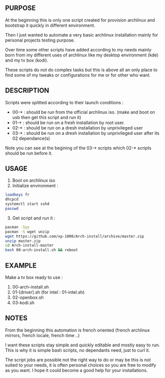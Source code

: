 ## PURPOSE
At the beginning this is only one script created for provision archlinux and bootstrap it quickly in different environment.

Then I just wanted to automate a very basic archlinux installation mainly for personal projects testing purpose.

Over time some other scripts have added according to my needs mainly born from my different uses of archlinux like my desktop environment (kde) and my tv box (kodi). 

These scripts do not do complex tasks but this is above all an only place to find some of my tweaks or configurations for me or for other who want.

## DESCRIPTION

Scripts were splitted according to their launch conditions :

* 00-* : should be run from the official archlinux iso. (make and boot on usb then get this script and run it)
* 01-* : should be run on a fresh installation by root user.
* 02-* : should be run on a dresh installation by unprivileged user
* 03-* : should be run on a dresh installation by unprivileged user after its 02 dependance(s)

Note you can see at the begining of the 03-* scripts which 02-* scripts should be run before it.

## USAGE

1. Boot on archlinux iso
2. Initialize environment :

```sh
loadkeys fr
dhcpcd
systemctl start sshd
passwd 
```

3. Get script and run it :

```sh
pacman -Syy
pacman -S wget unzip
wget https://github.com/xp-1000/Arch-install/archive/master.zip
unzip master.zip
cd Arch-install-master
bash 00-arch-install.sh && reboot
```

## EXAMPLE

Make a tv box ready to use :

1. 00-arch-install.sh
2. 01-[driver].sh (for intel : 01-intel.sh)
3. 02-openbox.sh
4. 03-kodi.sh


## NOTES
From the beginning this automation is french oriented (french archlinux mirrors, french locale, french time ..)

I want these scripts stay simple and quickly editable and mostly easy to run. This is why it is simple bash scripts, no dependants need, just to curl it.

The script jobs are possible not the right way to do or may be this is not suited to your needs, it is often personal choices so you are free to modify as you want. I hope it could become a good help for your installations.
